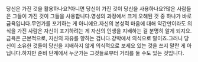 당신은 가진 것을 활용하나요?아니면 당신이 가진 것이 당신을 사용하나요?많은 사람들은  그들이 가진 것이 그들을 사용합니다.영성의 과정에서 크게 오해된 것 중 하나가 바로 금욕입니다.무언가를 포기하는 게 아니에요.자신의 본성적 마음에 대해 약간만이라도 의식을 가진 사람은 자신이 포기하려는 게 자신의 인생을 지배하는 걸 분명히 알게 되지요.금욕은 근본적으로, 자신의 자유를 향하는 겁니다.강박에서 의식으로 말이죠.그러니 당신이 소유한 것들이 당신을 지배하지 않게 의식적으로 보세요 있는 것을 쓰지 말란 게 아닙니다.하지만 준비 단계에서 누군가는 그것들로부터 거리를 둘 수도 있는 것입니다.